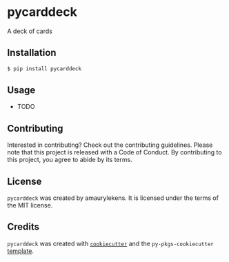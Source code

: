 # pycarddeck

A deck of cards

## Installation

```bash
$ pip install pycarddeck
```

## Usage

- TODO

## Contributing

Interested in contributing? Check out the contributing guidelines. Please note that this project is released with a Code of Conduct. By contributing to this project, you agree to abide by its terms.

## License

`pycarddeck` was created by amaurylekens. It is licensed under the terms of the MIT license.

## Credits

`pycarddeck` was created with [`cookiecutter`](https://cookiecutter.readthedocs.io/en/latest/) and the `py-pkgs-cookiecutter` [template](https://github.com/py-pkgs/py-pkgs-cookiecutter).
